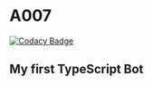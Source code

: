 # A007

[![Codacy Badge](https://api.codacy.com/project/badge/Grade/d95a26bce10649ab97d47699308cdf9c)](https://app.codacy.com/manual/infinitycoding222/a007?utm_source=github.com&utm_medium=referral&utm_content=infinitycoding222/a007&utm_campaign=Badge_Grade_Dashboard)

## My first TypeScript Bot
